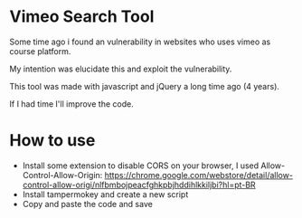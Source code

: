 # Vimeo Search Tool
Some time ago i found an vulnerability in websites who uses vimeo as course platform.

My intention was elucidate this and exploit the vulnerability.

This tool was made with javascript and jQuery a long time ago (4 years).

If I had time I'll improve the code.

# How to use
- Install some extension to disable CORS on your browser, 
  I used  Allow-Control-Allow-Origin: https://chrome.google.com/webstore/detail/allow-control-allow-origi/nlfbmbojpeacfghkpbjhddihlkkiljbi?hl=pt-BR  
- Install tampermokey and create a new script
- Copy and paste the code and save
